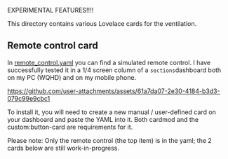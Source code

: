 
EXPERIMENTAL FEATURES!!!!


This directory contains various Lovelace cards for the ventilation.

## Remote control card

In [remote_control.yaml](./remote_control.yaml) you can find a simulated remote control. I have successfully tested it in a 1/4 screen column of a `sections`dashboard both on my PC (WQHD) and on my mobile phone.

https://github.com/user-attachments/assets/61a7da07-2e30-4184-b3d3-079c99e9cbc1

To install it, you will need to create a new manual / user-defined card on your dashboard and paste the YAML into it. Both cardmod and the custom:button-card are requirements for it.

Please note: Only the remote control (the top item) is in the yaml; the 2 cards below are still work-in-progress.

